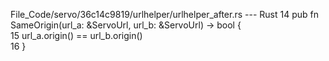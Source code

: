 File_Code/servo/36c14c9819/urlhelper/urlhelper_after.rs --- Rust
14     pub fn SameOrigin(url_a: &ServoUrl, url_b: &ServoUrl) -> bool {                                                                                         
15         url_a.origin() == url_b.origin()                                                                                                                    
16     }                                                                                                                                                       

